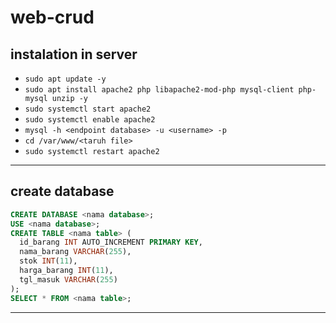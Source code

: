 # web-crud
## instalation in server
- ```sudo apt update -y```
- ```sudo apt install apache2 php libapache2-mod-php mysql-client php-mysql unzip -y```
- ```sudo systemctl start apache2```
- ```sudo systemctl enable apache2```
- ```mysql -h <endpoint database> -u <username> -p```
- ```cd /var/www/<taruh file>```
- ```sudo systemctl restart apache2```
---
## create database
```sql
CREATE DATABASE <nama database>;
USE <nama database>;
CREATE TABLE <nama table> (
  id_barang INT AUTO_INCREMENT PRIMARY KEY,
  nama_barang VARCHAR(255),
  stok INT(11),
  harga_barang INT(11),
  tgl_masuk VARCHAR(255)
);
SELECT * FROM <nama table>;
```
---

